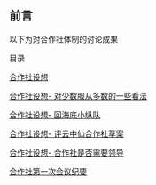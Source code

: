 ## 前言

以下为对合作社体制的讨论成果

目录

[合作社设想](合作社设想.md)

[合作社设想- 对少数服从多数的一些看法](对少数服从多数的一些看法.md)

[合作社设想- 回海底小纵队](回海底小纵队.md)

[合作社设想- 评云中仙合作社草案](评云中仙合作社草案.md)

[合作社设想- 合作社是否需要领导](合作社是否需要领导.md)

[合作社第一次会议纪要](合作社第一次会议纪要.md)


